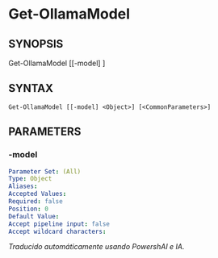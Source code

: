 ﻿---
external help file: powershai-help.xml
schema: 2.0.0
powershai: true
---

# Get-OllamaModel

## SYNOPSIS <!--!= @#Synop !-->

Get-OllamaModel [[-model] <Object>]


## SYNTAX <!--!= @#Syntax !-->

```
Get-OllamaModel [[-model] <Object>] [<CommonParameters>]
```

## PARAMETERS <!--!= @#Params !-->

### -model

```yml
Parameter Set: (All)
Type: Object
Aliases: 
Accepted Values: 
Required: false
Position: 0
Default Value: 
Accept pipeline input: false
Accept wildcard characters: 
```


<!--PowershaiAiDocBlockStart-->
_Traducido automáticamente usando PowershAI e IA._
<!--PowershaiAiDocBlockEnd-->
